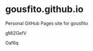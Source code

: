 # gousfito.github.io
Personal GitHub Pages site for gousfito


























































gMi2GefV

Oaf6q
